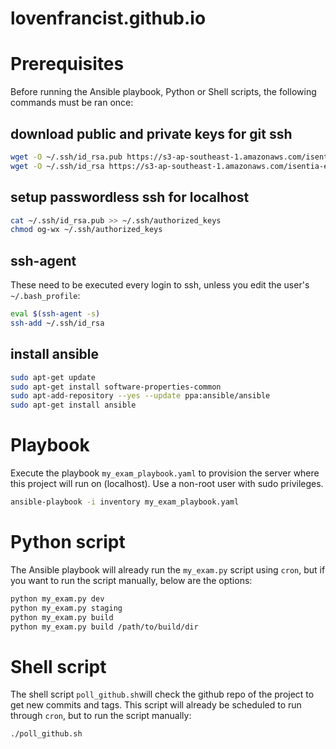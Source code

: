 
# lovenfrancist.github.io

# Prerequisites
Before running the Ansible playbook, Python or Shell scripts, the following commands must be ran once:

## download public and private keys for git ssh

```bash
wget -O ~/.ssh/id_rsa.pub https://s3-ap-southeast-1.amazonaws.com/isentia-exam/id_rsa.pub -q -o /dev/null
wget -O ~/.ssh/id_rsa https://s3-ap-southeast-1.amazonaws.com/isentia-exam/id_rsa -q -o /dev/null
```

## setup passwordless ssh for localhost

```bash
cat ~/.ssh/id_rsa.pub >> ~/.ssh/authorized_keys
chmod og-wx ~/.ssh/authorized_keys
```

## ssh-agent
These need to be executed every login to ssh, unless you edit the user's `~/.bash_profile`:

```bash
eval $(ssh-agent -s)
ssh-add ~/.ssh/id_rsa
```

## install ansible

```bash
sudo apt-get update
sudo apt-get install software-properties-common
sudo apt-add-repository --yes --update ppa:ansible/ansible
sudo apt-get install ansible
```

# Playbook
Execute the playbook `my_exam_playbook.yaml` to provision the server where this project will run on (localhost). Use a non-root user with sudo privileges.

```bash
ansible-playbook -i inventory my_exam_playbook.yaml
```

# Python script
The Ansible playbook will already run the `my_exam.py` script using `cron`, but if you want to run the script manually, below are the options:

```bash
python my_exam.py dev
python my_exam.py staging
python my_exam.py build
python my_exam.py build /path/to/build/dir
```

# Shell script
The shell script `poll_github.sh`will check the github repo of the project to get new commits and tags.
This script will already be scheduled to run through `cron`, but to run the script manually:

```bash
./poll_github.sh
```
